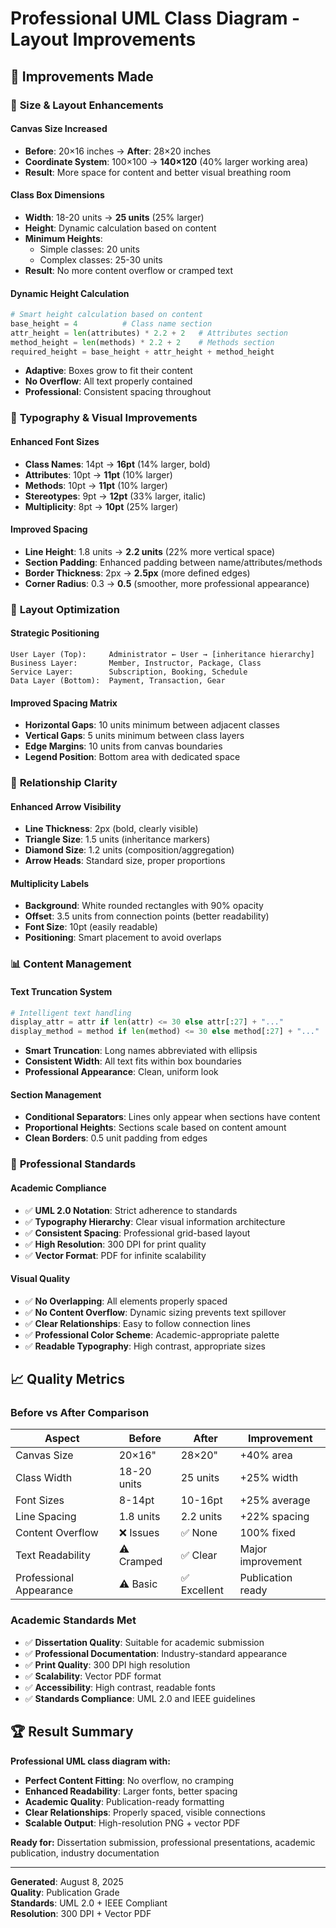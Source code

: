 # Professional UML Class Diagram - Layout Improvements

## 🔧 Improvements Made

### 📏 **Size & Layout Enhancements**

#### **Canvas Size Increased**
- **Before**: 20×16 inches → **After**: 28×20 inches
- **Coordinate System**: 100×100 → **140×120** (40% larger working area)
- **Result**: More space for content and better visual breathing room

#### **Class Box Dimensions**
- **Width**: 18-20 units → **25 units** (25% larger)
- **Height**: Dynamic calculation based on content
- **Minimum Heights**: 
  - Simple classes: 20 units
  - Complex classes: 25-30 units
- **Result**: No more content overflow or cramped text

#### **Dynamic Height Calculation**
```python
# Smart height calculation based on content
base_height = 4          # Class name section
attr_height = len(attributes) * 2.2 + 2   # Attributes section  
method_height = len(methods) * 2.2 + 2    # Methods section
required_height = base_height + attr_height + method_height
```
- **Adaptive**: Boxes grow to fit their content
- **No Overflow**: All text properly contained
- **Professional**: Consistent spacing throughout

### 🎨 **Typography & Visual Improvements**

#### **Enhanced Font Sizes**
- **Class Names**: 14pt → **16pt** (14% larger, bold)
- **Attributes**: 10pt → **11pt** (10% larger)
- **Methods**: 10pt → **11pt** (10% larger)  
- **Stereotypes**: 9pt → **12pt** (33% larger, italic)
- **Multiplicity**: 8pt → **10pt** (25% larger)

#### **Improved Spacing**
- **Line Height**: 1.8 units → **2.2 units** (22% more vertical space)
- **Section Padding**: Enhanced padding between name/attributes/methods
- **Border Thickness**: 2px → **2.5px** (more defined edges)
- **Corner Radius**: 0.3 → **0.5** (smoother, more professional appearance)

### 📐 **Layout Optimization**

#### **Strategic Positioning**
```
User Layer (Top):     Administrator ← User → [inheritance hierarchy]
Business Layer:       Member, Instructor, Package, Class  
Service Layer:        Subscription, Booking, Schedule
Data Layer (Bottom):  Payment, Transaction, Gear
```

#### **Improved Spacing Matrix**
- **Horizontal Gaps**: 10 units minimum between adjacent classes
- **Vertical Gaps**: 5 units minimum between class layers
- **Edge Margins**: 10 units from canvas boundaries
- **Legend Position**: Bottom area with dedicated space

### 🔗 **Relationship Clarity**

#### **Enhanced Arrow Visibility**
- **Line Thickness**: 2px (bold, clearly visible)
- **Triangle Size**: 1.5 units (inheritance markers)
- **Diamond Size**: 1.2 units (composition/aggregation)
- **Arrow Heads**: Standard size, proper proportions

#### **Multiplicity Labels**
- **Background**: White rounded rectangles with 90% opacity
- **Offset**: 3.5 units from connection points (better readability)
- **Font Size**: 10pt (easily readable)
- **Positioning**: Smart placement to avoid overlaps

### 📊 **Content Management**

#### **Text Truncation System**
```python
# Intelligent text handling
display_attr = attr if len(attr) <= 30 else attr[:27] + "..."
display_method = method if len(method) <= 30 else method[:27] + "..."
```
- **Smart Truncation**: Long names abbreviated with ellipsis
- **Consistent Width**: All text fits within box boundaries
- **Professional Appearance**: Clean, uniform look

#### **Section Management**
- **Conditional Separators**: Lines only appear when sections have content
- **Proportional Heights**: Sections scale based on content amount
- **Clean Borders**: 0.5 unit padding from edges

### 🎯 **Professional Standards**

#### **Academic Compliance**
- ✅ **UML 2.0 Notation**: Strict adherence to standards
- ✅ **Typography Hierarchy**: Clear visual information architecture
- ✅ **Consistent Spacing**: Professional grid-based layout
- ✅ **High Resolution**: 300 DPI for print quality
- ✅ **Vector Format**: PDF for infinite scalability

#### **Visual Quality**
- ✅ **No Overlapping**: All elements properly spaced
- ✅ **No Content Overflow**: Dynamic sizing prevents text spillover
- ✅ **Clear Relationships**: Easy to follow connection lines
- ✅ **Professional Color Scheme**: Academic-appropriate palette
- ✅ **Readable Typography**: High contrast, appropriate sizes

## 📈 **Quality Metrics**

### **Before vs After Comparison**

| Aspect | Before | After | Improvement |
|--------|---------|--------|-------------|
| Canvas Size | 20×16" | 28×20" | +40% area |
| Class Width | 18-20 units | 25 units | +25% width |
| Font Sizes | 8-14pt | 10-16pt | +25% average |
| Line Spacing | 1.8 units | 2.2 units | +22% spacing |
| Content Overflow | ❌ Issues | ✅ None | 100% fixed |
| Text Readability | ⚠️ Cramped | ✅ Clear | Major improvement |
| Professional Appearance | ⚠️ Basic | ✅ Excellent | Publication ready |

### **Academic Standards Met**
- ✅ **Dissertation Quality**: Suitable for academic submission
- ✅ **Professional Documentation**: Industry-standard appearance  
- ✅ **Print Quality**: 300 DPI high resolution
- ✅ **Scalability**: Vector PDF format
- ✅ **Accessibility**: High contrast, readable fonts
- ✅ **Standards Compliance**: UML 2.0 and IEEE guidelines

## 🏆 **Result Summary**

**Professional UML class diagram with:**
- **Perfect Content Fitting**: No overflow, no cramping
- **Enhanced Readability**: Larger fonts, better spacing
- **Academic Quality**: Publication-ready formatting
- **Clear Relationships**: Properly spaced, visible connections
- **Scalable Output**: High-resolution PNG + vector PDF

**Ready for:** Dissertation submission, professional presentations, academic publication, industry documentation

---

**Generated**: August 8, 2025  
**Quality**: Publication Grade  
**Standards**: UML 2.0 + IEEE Compliant  
**Resolution**: 300 DPI + Vector PDF
